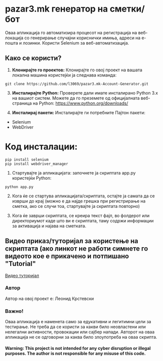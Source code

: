 # pazar3.mk генератор на сметки/бот

Оваа апликација го автоматизира процесот на регистрација на веб-локација со генерирање случајни кориснички имиња, адреси на е-пошта и лозинки. Користи Selenium за веб-автоматизација.

## Како се користи?

1. **Клонирајте го проектов:** Клонирајте го овој проект на вашата локална машина користејќи ја следнава команда:
```
git clone https://github.com/l3069/pazar3.mk-Account-Generator.git
```
3. **Инсталирајте Python:** Проверете дали имате инсталирано Python 3.x на вашиот систем. Можете да го преземете од официјалната веб-страница на Python: https://www.python.org/downloads/

4. **Инсталирај пакети:** Инсталирајте ги потребните Пајтон пакети:
- Selenium
- WebDriver

# Код инсталации:

```shell
pip install selenium
pip install webdriver_manager
```

1. Стартувајте ја апликацијата: започнете ја скриптата app.py користејќи Python:
```
python app.py
```
2. Кога ќе се стартува апликацијата/скриптата, остајте ја самата да се изврши до крај (можно е да најде грешка при регистрирање на сметка, ако се случи тоа, стартувајте ја скриптата повторно)

5. Кога ќе заврши скриптата, се креира текст фајл, во фолдерот или директориумот каде што ви е скриптата, таму содржи информации за активација и најава на сметката.

## Видео приказ/туторијал за користење на скриптата (ако линкот не работи симнете го видеото кое е прикачено и потпишано "Tutorial"
[Видео туторијал](https://mega.nz/file/f6wBiTAL#YVs9ZtzdCnczMPRP4jB4HzK65ggO0xhGtnP_Uw8OdVo)

### Автор
Автор на овој проект е: Леонид Крстевски

### Важно!
Оваа апликација е наменета само за едукативни и легитимни цели за тестирање. Не треба да се користи за какви било неовластени или нелегални активности, провокации или сајбер напади. Авторот на оваа апликација не се одговорни за каква било злоупотреба на оваа скрипта.

#### Warning: This project is not intended for any cyber disruption or illegal purposes. The author is not responsible for any misuse of this code.
